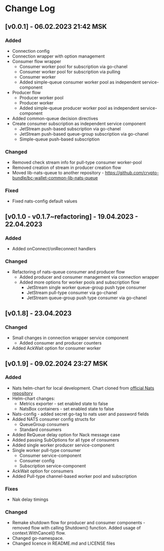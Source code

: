 # Change Log

## [v0.0.1] - 06.02.2023 21:42 MSK
### Added
* Connection config
* Connection wrapper with option management
* Consumer flow wrapper
  * Consumer worker pool for subscription via go-chanel
  * Consumer worker pool for subscription via pulling
  * Consumer worker
  * Added simple-queue consumer worker pool as independent service-component
* Producer flow
  * Producer worker pool
  * Producer worker
  * Added simple-queue producer worker pool as independent service-component
* Added common-queue decision directives
* Create consumer subscription as independent service component
  * JetStream push-based subscription via go-chanel
  * JetStream push-based queue-group subscription via go-chanel
  * Simple-queue push-based subscription
### Changed
* Removed check stream info for pull-type consumer worker-pool
* Removed creation of stream in producer creation flow
* Moved lib-nats-queue to another repository - https://github.com/crypto-bundle/bc-wallet-common-lib-nats-queue
### Fixed
* Fixed nats-config default values

## [v0.1.0 - v0.1.7~refactoring] - 19.04.2023 - 22.04.2023
### Added
* Added onConnect/onReconnect handlers
### Changed
* Refactoring of nats-queue consumer and producer flow
  * Added producer and consumer management via connection wrapper
  * Added more options for worker pools and subscription flow
    * JetStream single worker queue-group push type consumer
    * JetStream pull-type consumer via go-chanel
    * JetStream queue-group push type consumer via go-chanel

## [v0.1.8] - 23.04.2023
### Changed
* Small changes in connection wrapper service component
  * Added consumer and producer counters
* Added AckWait option for consumer worker

## [v0.1.9] - 09.02.2024 23:27 MSK
### Added
* Nats helm-chart for local development. Chart cloned from [official Nats repository](https://github.com/nats-io/k8s/tree/main/helm/charts/nats)
* Helm-chart changes:
  * Metrics exporter - set enabled state to false
  * NatsBox containers - set enabled state to false
* Nats-config - added secret go-tag to nats user and password fields
* Added NATS consumer config structs for
  * QueueGroup consumers
  * Standard consumers
* Added ReQueue delay option for Nack message case
* Added passing SubOptions for all type of consumers
* Added single worker producer service-component
* Single worker pull-type consumer
  * Consumer service-component
  * Consumer config
  * Subscription service-component
* AckWait option for consumers
* Added Pull-type channel-based worker pool and subscription
### Fixes
* Nak delay timings
### Changed
* Remake shutdown flow for producer and consumer components - removed flow with calling Shutdown() function.
  Added usage of context.WithCancel() flow.
* Changed go-namespace.
* Changed licence in README.md and LICENSE files